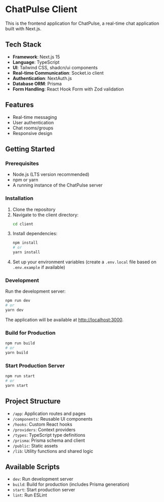 # ChatPulse Client

This is the frontend application for ChatPulse, a real-time chat application built with Next.js.

## Tech Stack

- **Framework**: Next.js 15
- **Language**: TypeScript
- **UI**: Tailwind CSS, shadcn/ui components
- **Real-time Communication**: Socket.io client
- **Authentication**: NextAuth.js
- **Database ORM**: Prisma
- **Form Handling**: React Hook Form with Zod validation

## Features

- Real-time messaging
- User authentication
- Chat rooms/groups
- Responsive design

## Getting Started

### Prerequisites

- Node.js (LTS version recommended)
- npm or yarn
- A running instance of the ChatPulse server

### Installation

1. Clone the repository
2. Navigate to the client directory:
   ```bash
   cd client
   ```
3. Install dependencies:
   ```bash
   npm install
   # or
   yarn install
   ```
4. Set up your environment variables (create a `.env.local` file based on `.env.example` if available)

### Development

Run the development server:

```bash
npm run dev
# or
yarn dev
```

The application will be available at [http://localhost:3000](http://localhost:3000).

### Build for Production

```bash
npm run build
# or
yarn build
```

### Start Production Server

```bash
npm run start
# or
yarn start
```

## Project Structure

- `/app`: Application routes and pages
- `/components`: Reusable UI components
- `/hooks`: Custom React hooks
- `/providers`: Context providers
- `/types`: TypeScript type definitions
- `/prisma`: Prisma schema and client
- `/public`: Static assets
- `/lib`: Utility functions and shared logic

## Available Scripts

- `dev`: Run development server
- `build`: Build for production (includes Prisma generation)
- `start`: Start production server
- `lint`: Run ESLint


